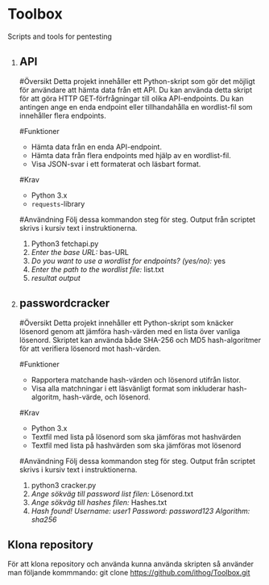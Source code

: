 # Toolbox
Scripts and tools for pentesting

1. ## API ##

    #Översikt
    Detta projekt innehåller ett Python-skript som gör det möjligt för användare att hämta data från ett API. Du kan använda detta skript för att göra HTTP GET-förfrågningar till olika API-endpoints. Du kan antingen ange en enda endpoint eller tillhandahålla en wordlist-fil som innehåller flera endpoints.

    #Funktioner
    - Hämta data från en enda API-endpoint.
    - Hämta data från flera endpoints med hjälp av en wordlist-fil.
    - Visa JSON-svar i ett formaterat och läsbart format.

    #Krav
    - Python 3.x
    - `requests`-library

    #Användning
    Följ dessa kommandon steg för steg. Output från scriptet skrivs i kursiv text i instruktionerna.
    1. Python3 fetchapi.py
    2. *Enter the base URL:* bas-URL
    3. *Do you want to use a wordlist for endpoints? (yes/no):* yes
    4. *Enter the path to the wordlist file:* list.txt
    5. *resultat output*



2. ## passwordcracker ##

    #Översikt
    Detta projekt innehåller ett Python-skript som knäcker lösenord genom att jämföra hash-värden med en lista över vanliga lösenord. Skriptet kan använda både SHA-256 och MD5 hash-algoritmer för att verifiera lösenord mot hash-värden.

    #Funktioner
    - Rapportera matchande hash-värden och lösenord utifrån listor.
    - Visa alla matchningar i ett läsvänligt format som inkluderar hash-algoritm, hash-värde, och lösenord.

    #Krav
    - Python 3.x
    - Textfil med lista på lösenord som ska jämföras mot hashvärden
    - Textfil med lista på hashvärden som ska jämföras mot lösenord

    #Användning
    Följ dessa kommandon steg för steg. Output från scriptet skrivs i kursiv text i instruktionerna.
    1. python3 cracker.py
    2. *Ange sökväg till password list filen:* Lösenord.txt
    3. *Ange sökväg till hashes filen:* Hashes.txt
    4. *Hash found!
    Username: user1
    Password: password123
    Algorithm: sha256*

## Klona repository ##
För att klona repository och använda kunna använda skripten så använder man följande kommmando:
git clone https://github.com/ithog/Toolbox.git
